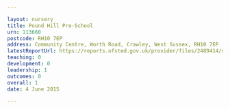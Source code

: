 ```yaml
---

layout: nursery
title: Pound Hill Pre-School
urn: 113660
postcode: RH10 7EP
address: Community Centre, Worth Road, Crawley, West Sussex, RH10 7EP
latestReportUrl: https://reports.ofsted.gov.uk/provider/files/2489414/urn/113660.pdf
teaching: 0
development: 0
leadership: 1
outcomes: 0
overall: 1
date: 4 June 2015

---
```

